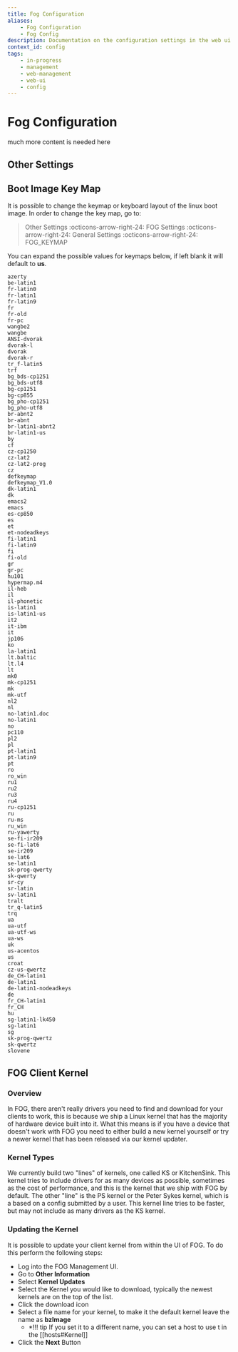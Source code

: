 ```yaml
---
title: Fog Configuration
aliases:
    - Fog Configuration
    - Fog Config
description: Documentation on the configuration settings in the web ui
context_id: config
tags:
    - in-progress
    - management
    - web-management
    - web-ui
    - config
---
```


# Fog Configuration

much more content is needed here

## Other Settings

## Boot Image Key Map

It is possible to change the keymap or keyboard layout of the linux boot
image. In order to change the key map, go to:

> Other Settings :octicons-arrow-right-24: FOG Settings :octicons-arrow-right-24: General Settings :octicons-arrow-right-24: FOG_KEYMAP

You can expand the possible values for keymaps below, if left blank it
will default to **us**.

``` 
azerty 
be-latin1 
fr-latin0 
fr-latin1 
fr-latin9 
fr 
fr-old 
fr-pc 
wangbe2 
wangbe 
ANSI-dvorak 
dvorak-l 
dvorak 
dvorak-r 
tr_f-latin5 
trf 
bg_bds-cp1251 
bg_bds-utf8 
bg-cp1251 
bg-cp855 
bg_pho-cp1251 
bg_pho-utf8 
br-abnt2 
br-abnt 
br-latin1-abnt2 
br-latin1-us 
by 
cf 
cz-cp1250 
cz-lat2 
cz-lat2-prog 
cz 
defkeymap 
defkeymap_V1.0 
dk-latin1 
dk 
emacs2 
emacs 
es-cp850 
es 
et 
et-nodeadkeys 
fi-latin1 
fi-latin9 
fi 
fi-old 
gr 
gr-pc 
hu101 
hypermap.m4 
il-heb 
il 
il-phonetic 
is-latin1 
is-latin1-us 
it2 
it-ibm 
it 
jp106 
ko 
la-latin1 
lt.baltic 
lt.l4 
lt 
mk0 
mk-cp1251 
mk 
mk-utf 
nl2 
nl 
no-latin1.doc 
no-latin1 
no 
pc110 
pl2 
pl 
pt-latin1 
pt-latin9 
pt 
ro 
ro_win 
ru1 
ru2 
ru3 
ru4 
ru-cp1251 
ru 
ru-ms 
ru_win 
ru-yawerty 
se-fi-ir209 
se-fi-lat6 
se-ir209 
se-lat6 
se-latin1 
sk-prog-qwerty 
sk-qwerty 
sr-cy 
sr-latin 
sv-latin1 
tralt 
tr_q-latin5 
trq 
ua 
ua-utf 
ua-utf-ws 
ua-ws 
uk 
us-acentos 
us 
croat 
cz-us-qwertz 
de_CH-latin1 
de-latin1 
de-latin1-nodeadkeys 
de 
fr_CH-latin1 
fr_CH 
hu 
sg-latin1-lk450 
sg-latin1 
sg 
sk-prog-qwertz 
sk-qwertz 
slovene
```

## FOG Client Kernel

### Overview

In FOG, there aren't really drivers you need to find and download for
your clients to work, this is because we ship a Linux kernel that has
the majority of hardware device built into it. What this means is if you
have a device that doesn't work with FOG you need to either build a new
kernel yourself or try a newer kernel that has been released via our
kernel updater.

### Kernel Types

We currently build two "lines" of kernels, one called KS or
KitchenSink. This kernel tries to include drivers for as many devices as
possible, sometimes as the cost of performance, and this is the kernel
that we ship with FOG by default. The other "line" is the PS kernel or
the Peter Sykes kernel, which is a based on a config submitted by a
user. This kernel line tries to be faster, but may not include as many
drivers as the KS kernel.

### Updating the Kernel

It is possible to update your client kernel from within the UI of FOG.
To do this perform the following steps:

-   Log into the FOG Management UI.
-   Go to **Other Information**
-   Select **Kernel Updates**
-   Select the Kernel you would like to download, typically the newest
    kernels are on the top of the list.
-   Click the download icon
-   Select a file name for your kernel, to make it the default kernel leave the name as **bzImage**
       * *!!! tip
	    If you set it to a different name, you can set a host to use t in the [[hosts#Kernel]]
-   Click the **Next** Button
